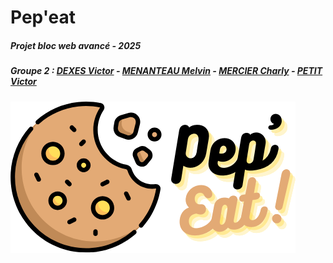 # Pep'eat
##### Projet bloc web avancé - 2025
##### Groupe 2 : [DEXES Victor](https://github.com/Pokecreatorfr) - [MENANTEAU Melvin](https://github.com/Melvin-Menanteau) - [MERCIER Charly](https://github.com/Charlyhno-eng) - [PETIT Victor](https://github.com/VictorDexes)

![pep'eat logo](/livrables/livrable1/src/pepeat-logo.png)